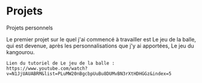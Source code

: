 # Projets
Projets personnels

Le premier projet sur le quel j'ai commencé à travailler est Le jeu de la balle, qui est devenue, après les personnalisations que j'y ai apportées, Le jeu du kangourou. 

    Lien du tutoriel de Le jeu de la balle : https://www.youtube.com/watch?v=N1JjUAUABRM&list=PLuMW20nBgcbpUuBu8DUMvBN3rXtHDHGGz&index=5 
